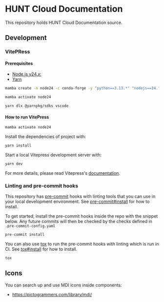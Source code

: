 # HUNT Cloud Documentation

This repository holds HUNT Cloud Documentation source.

## Development

### VitePRess

#### Prerequisites

- [Node.js v24.x:](https://nodejs.org)
- [Yarn](https://yarnpkg.com)


```bash
mamba create -n node24 -c conda-forge -y "python==3.13.*" "nodejs==24.*" "yarn"

mamba activate node24

yarn dlx @yarnpkg/sdks vscode
```

#### How to run VitePress

```bash
mamba activate node24
```

Install the dependencies of project with:

```bash
yarn install
```

Start a local Vitepress development server with:

```bash
yarn dev
```

For more details, please read Vitepress's [documentation](https://vitepress.dev/guide/getting-started).

### Linting and pre-commit hooks

This repository has [pre-commit](https://pre-commit.com) hooks with linting tools that you can use in your local development environment.
See [pre-commit#install](https://pre-commit.com/#install) for how to install.

To get started, install the pre-commit hooks inside the repo with the snippet below.
Any future commits will then be checked by the checks defined in `.pre-commit-config.yaml`

```bash
pre-commit install
```

You can also use [tox](https://tox.readthedocs.io/en/latest/) to run the pre-commit hooks with linting which is run in CI.
See [tox#install](https://tox.readthedocs.io/en/latest/install.html) for how to install.

```bash
tox
```

## Icons

You can search up and use MDI icons inside components:

- https://pictogrammers.com/library/mdi/
